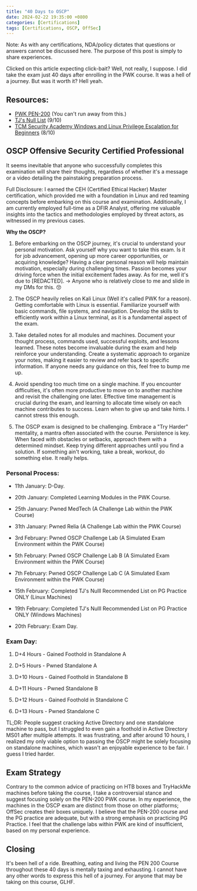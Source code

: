 ```yaml
---
title: "40 Days to OSCP"
date: 2024-02-22 19:35:00 +0800
categories: [Certifications]
tags: [Certifications, OSCP, OffSec]
---
```


Note: As with any certifications, NDA/policy dictates that questions or answers cannot be discussed here. The purpose of this post is simply to share experiences.

Clicked on this article expecting click-bait? Well, not really, I suppose. I did take the exam just 40 days after enrolling in the PWK course. It was a hell of a journey. But was it worth it? Hell yeah.

## Resources:

- [PWK PEN-200](https://www.offsec.com/) (You can't run away from this.)
- [TJ's Null List](https://docs.google.com/spreadsheets/u/1/d/1dwSMIAPIam0PuRBkCiDI88pU3yzrqqHkDtBngUHNCw8/htmlview) (9/10)
- [TCM Security Academy Windows and Linux Privilege Escalation for Beginners](https://academy.tcm-sec.com/p/windows-privilege-escalation-for-beginners) (8/10)

## OSCP Offensive Security Certified Professional

It seems inevitable that anyone who successfully completes this examination will share their thoughts, regardless of whether it's a message or a video detailing the painstaking preparation process.

Full Disclosure: I earned the CEH (Certified Ethical Hacker) Master certification, which provided me with a foundation in Linux and red teaming concepts before embarking on this course and examination. Additionally, I am currently employed full-time as a DFIR Analyst, offering me valuable insights into the tactics and methodologies employed by threat actors, as witnessed in my previous cases.

**Why the OSCP?**

1. Before embarking on the OSCP journey, it's crucial to understand your personal motivation. Ask yourself why you want to take this exam. Is it for job advancement, opening up more career opportunities, or acquiring knowledge? Having a clear personal reason will help maintain motivation, especially during challenging times. Passion becomes your driving force when the initial excitement fades away. As for me, well it's due to [REDACTED]. -> Anyone who is relatively close to me and slide in my DMs for this. :kissing_closed_eyes:

2. The OSCP heavily relies on Kali Linux (Well it's called PWK for a reason). Getting comfortable with Linux is essential. Familiarize yourself with basic commands, file systems, and navigation. Develop the skills to efficiently work within a Linux terminal, as it is a fundamental aspect of the exam.

3. Take detailed notes for all modules and machines. Document your thought process, commands used, successful exploits, and lessons learned. These notes become invaluable during the exam and help reinforce your understanding. Create a systematic approach to organize your notes, making it easier to review and refer back to specific information. If anyone needs any guidance on this, feel free to bump me up.

4. Avoid spending too much time on a single machine. If you encounter difficulties, it's often more productive to move on to another machine and revisit the challenging one later. Effective time management is crucial during the exam, and learning to allocate time wisely on each machine contributes to success. Learn when to give up and take hints. I cannot stress this enough.

5. The OSCP exam is designed to be challenging. Embrace a "Try Harder" mentality, a mantra often associated with the course. Persistence is key. When faced with obstacles or setbacks, approach them with a determined mindset. Keep trying different approaches until you find a solution. If something ain't working, take a break, workout, do something else. It really helps.

### Personal Process:

- 11th January: D-Day.
  
- 20th January: Completed Learning Modules in the PWK Course.

- 25th January: Pwned MedTech (A Challenge Lab within the PWK Course)

- 31th January: Pwned Relia (A Challenge Lab within the PWK Course)

- 3rd February: Pwned OSCP Challenge Lab (A Simulated Exam Environment within the PWK Course)

- 5th February: Pwned OSCP Challenge Lab B (A Simulated Exam Environment within the PWK Course)

- 7th February: Pwned OSCP Challenge Lab C (A Simulated Exam Environment within the PWK Course)

- 15th February: Completed TJ's Nulll Recommended List on PG Practice ONLY (Linux Machines)

- 19th February: Completed TJ's Nulll Recommended List on PG Practice ONLY (Windows Machines)

- 20th February: Exam Day.

### Exam Day:

1. D+4 Hours - Gained Foothold in Standalone A

2. D+5 Hours - Pwned Standalone A

3. D+10 Hours - Gained Foothold in Standalone B

4. D+11 Hours - Pwned Standalone B

5. D+12 Hours - Gained Foothold in Standalone C

6. D+13 Hours - Pwned Standalone C

TL;DR: People suggest cracking Active Directory and one standalone machine to pass, but I struggled to even gain a foothold in Active Directory MS01 after multiple attempts. It was frustrating, and after around 10 hours, I realized my only viable option to passing the OSCP might be solely focusing on standalone machines, which wasn't an enjoyable experience to be fair. I guess I tried harder. 

## Exam Strategy

Contrary to the common advice of practicing on HTB boxes and TryHackMe machines before taking the course, I take a controversial stance and suggest focusing solely on the PEN-200 PWK course. In my experience, the machines in the OSCP exam are distinct from those on other platforms; OffSec creates their boxes uniquely. I believe that the PEN-200 course and the PG practice are adequate, but with a strong emphasis on practicing PG Practice. I feel that the challenge labs within PWK are kind of insufficient, based on my personal experience.

## Closing

It's been hell of a ride. Breathing, eating and living the PEN 200 Course throughout these 40 days is mentally taxing and exhausting. I cannot have any other words to express this hell of a journey. For anyone that may be taking on this course, GLHF.
